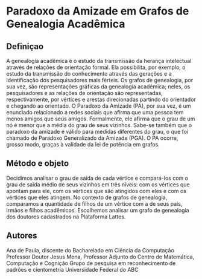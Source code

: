 # Paradoxo da Amizade em Grafos de Genealogia Acadêmica

## Definiçao

A genealogia acadêmica é o estudo da transmissão da herança intelectual através de relações de orientação formal. Ela possibilita, por exemplo, o estudo da transmissão do conhecimento através das gerações e a identificação dos pesquisadores mais férteis. Os grafos de genealogia, por sua vez, são representações gráficas da genealogia acadêmica; neles, os pesquisadores e as relações de orientação são representadas, respectivamente, por vértices e arestas direcionadas partindo do orientador e chegando ao orientado.
O Paradoxo da Amizade (PA), por sua vez, é um enunciado relacionado a redes sociais que afirma que uma pessoa tem menos amigos que seus amigos. 
Formalmente, ele afirma que o grau de um nó é menor que a média do grau de seus vizinhos. Sabe-se também que o paradoxo da amizade é válido para medidas diferentes do grau, o que foi chamado de Paradoxo Generalizado da Amizade (PGA). 
O PA ocorre, grosso modo, graças à validade da lei de potência em grafos. 

## Método e objeto
Decidimos analisar o grau de saída de cada vértice e compará-los com o grau de saĩda médio de seus vizinhos em três nĩveis: com os vértices que apontam para ele, com os vértices que são atingidos com eles e com os vértices que eles atingem. 
No contexto de grafos de genealogia, comparamos a quantidade de filhos de um vértice com a de seus pais, irmãos e filhos acadêmicos.
Escolhemos analisar um grafo de genealogia dos doutores cadastrados na Plataforma Lattes.


## Autores
Ana de Paula, discente do Bacharelado em Ciência da Computação
Professor Doutor Jesus Mena, Professor Adjunto do Centro de Matemática, Computação e Cognição
Grupo de pesquisa em reconhecimento de padrões e cientometria
Universidade Federal do ABC
